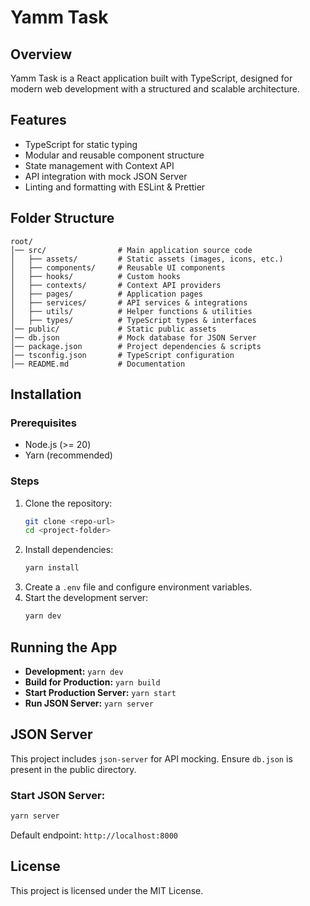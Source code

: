 # Yamm Task

## Overview
Yamm Task is a React application built with TypeScript, designed for modern web development with a structured and scalable architecture.

## Features
- TypeScript for static typing
- Modular and reusable component structure
- State management with Context API
- API integration with mock JSON Server
- Linting and formatting with ESLint & Prettier

## Folder Structure
```
root/
│── src/                # Main application source code
│   ├── assets/         # Static assets (images, icons, etc.)
│   ├── components/     # Reusable UI components
│   ├── hooks/          # Custom hooks
│   ├── contexts/       # Context API providers
│   ├── pages/          # Application pages
│   ├── services/       # API services & integrations
│   ├── utils/          # Helper functions & utilities
│   ├── types/          # TypeScript types & interfaces
│── public/             # Static public assets
│── db.json             # Mock database for JSON Server
│── package.json        # Project dependencies & scripts
│── tsconfig.json       # TypeScript configuration
│── README.md           # Documentation
```

## Installation
### Prerequisites
- Node.js (>= 20)
- Yarn (recommended)

### Steps
1. Clone the repository:
   ```sh
   git clone <repo-url>
   cd <project-folder>
   ```
2. Install dependencies:
   ```sh
   yarn install
   ```
3. Create a `.env` file and configure environment variables.
4. Start the development server:
   ```sh
   yarn dev
   ```

## Running the App
- **Development:** `yarn dev`
- **Build for Production:** `yarn build`
- **Start Production Server:** `yarn start`
- **Run JSON Server:** `yarn server`

## JSON Server
This project includes `json-server` for API mocking. Ensure `db.json` is present in the public directory.

### Start JSON Server:
```sh
yarn server
```
Default endpoint: `http://localhost:8000`

## License
This project is licensed under the MIT License.

